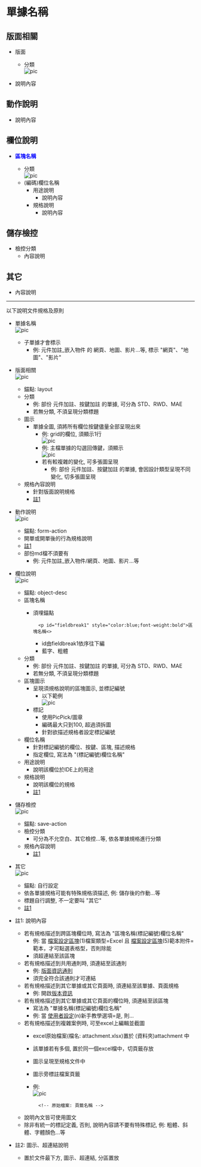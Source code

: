 單據名稱
===

## <div id="layout">版面相關</div>
* 版面
    * 分類</br>
        ![pic][desc1]

* 說明內容

## <div id="form-action">動作說明</div>
* 說明內容

## <div id="object-desc">欄位說明</div>
* <p id="fieldbreak1" style="color:blue;font-weight:bold">區塊名稱</p>

    * 分類</br>
        ![pic][desc1]
    * (編碼)欄位名稱 
        * 用途說明
            * 說明內容
        * 規格說明
            * 說明內容

## <div id="save-action">儲存檢控</div>
* 檢控分類
    * 內容說明

## <div id="">其它</div>
* 內容說明

***
以下說明文件規格及原則

* 單據名稱</br>
    ![pic][desc2]
    * 子單據才會標示
        * 例: 元件加註_嵌入物件 的 網頁、地圖、影片...等, 標示 "網頁"、"地圖"、"影片"
* 版面相關</br>
    ![pic][desc3]
    * 錨點: layout
    * 分類
        * 例: 部份 元件加註、按鍵加註 的單據, 可分為 STD、RWD、MAE
        * 若無分類, 不須呈現分類標題
    * 圖示
        * 單據全圖, 須將所有欄位按鍵儘量全部呈現出來
            * 例: grid的欄位, 須顯示1行</br>
                ![pic][desc_exp1]
            * 例: 主檔單據的勾選回傳鍵，須顯示</br>
                ![pic][desc_exp2]
            * 若有較複雜的變化, 可多張圖呈現
                * 例: 部份 元件加註、按鍵加註 的單據, 會因設計類型呈現不同變化, 切多張圖呈現
    * 規格內容說明
        * 針對版面說明規格
        * [註1](#tag1)
* 動作說明</br>
    ![pic][desc4]
    * 錨點: form-action
    * 開單或開單後的行為規格說明
    * [註1](#tag1)
    * 部份md檔不須要有
        * 例: 元件加註_嵌入物件/網頁、地圖、影片...等    
* 欄位說明</br>
    ![pic][desc5]
    * 錨點: object-desc
    * 區塊名稱
        * 須埋錨點

                <p id="fieldbreak1" style="color:blue;font-weight:bold">區塊名稱<>
            * id由fieldbreak1依序往下編
            * 藍字、粗體
    * 分類
        * 例: 部份 元件加註、按鍵加註 的單據, 可分為 STD、RWD、MAE
        * 若無分類, 不須呈現分類標題
    * 區塊圖示
        * 呈現須規格說明的區塊圖示, 並標記編號
            * 以下範例</br>
                ![pic][desc_exp4]
        * 標記
            * 使用PicPick/圖章
            * 編碼最大只到100, 超過須拆圖
            * 針對欲描述規格者設定標記編號
    * 欄位名稱
        * 針對標記編號的欄位、按鍵、區塊, 描述規格
        * 指定欄位, 寫法為 "(標記編號)欄位名稱"
    * 用途說明
        * 說明該欄位於IDE上的用途
    * 規格說明
        * 說明該欄位的規格
        * [註1](#tag1)
* 儲存檢控</br>
    ![pic][desc6]
    * 錨點: save-action
    * 檢控分類
        * 可分為不允空白、其它檢控...等, 依各單據規格進行分類
    * 規格內容說明
        * [註1](#tag1)
* 其它</br>
    ![pic][desc7]
    * 錨點: 自行設定
    * 依各單據規格可能有特殊規格須描述, 例: 儲存後的作動...等
    * 標題自行調整, 不一定要叫 "其它"
    * [註1](#tag1)

* <p id="tag1">註1: 說明內容</p>

    * 若有規格描述到跨區塊欄位時, 寫法為 "區塊名稱(標記編號)欄位名稱"
        * 例: 當 [檔案設定區塊]()(1)檔案類型=Excel 且 [檔案設定區塊]()(5)範本附件=範本，才可點選表格型，否則除能
        * 須超連結至該區塊
    * 若有規格描述到共用通則時, 須連結至該通則
        * 例: [版面資訊通則]()
        * 須完全符合該通則才可連結
    * 若有規格描述到其它單據或其它頁面時, 須連結至該單據、頁面規格
        * 例: 開啟[版本資訊]()
    * 若有規格描述到其它單據或其它頁面的欄位時, 須連結至該區塊
        * 寫法為 "單據名稱(標記編號)欄位名稱"
        * 例: 當 [使用者設定]()(n)新手教學選項=是, 則...
    * 若有規格描述到複雜案例時, 可至excel上編輯並截圖
        * excel原始檔案(檔名: attachment.xlsx)置於 (資料夾)attachment 中
        * 該單據若有多個, 置於同一個excel檔中，切頁籤存放
        * 圖示呈現至規格文件中
        * 圖示旁標註檔案頁籤
        * 例:</br>
            ![pic][desc_exp5]

                <!-- 原始檔案: 頁籤名稱 -->
    * 說明內文皆可使用圖文
    * 除非有統一的標記定義, 否則, 說明內容請不要有特殊標記, 例: 粗體、斜體、字體顏色...等

* 註2: 圖示、超連結說明
    * 置於文件最下方, 圖示、超連結, 分區置放</br>

<!-- 圖示 -->
[desc_exp1]:attachment/desc_exp1.png
[desc_exp2]:attachment/desc_exp2.png
[desc_exp4]:attachment/desc_exp4.png
[desc_exp5]:attachment/desc_exp5.png
[desc1]:attachment/desc1.png
[desc2]:attachment/desc2.png
[desc3]:attachment/desc3.png
[desc4]:attachment/desc4.png
[desc5]:attachment/desc5.png
[desc6]:attachment/desc6.png
[desc7]:attachment/desc7.png

<!-- 超連結 -->